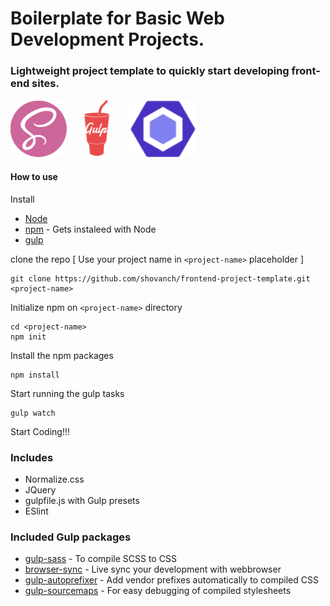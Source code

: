 # Boilerplate for Basic Web Development Projects.

### Lightweight project template to quickly start developing front-end sites.

[![SCSS](resources/img/scss-logo.png)](sass-lang.com/)
[![Gulp](resources/img/gulp-logo.png)](https://gulpjs.com/)
[![ESlint](resources/img/eslint-logo.png)](https://eslint.org/)

#### How to use
Install
- [Node](https://nodejs.org/en/)
- [npm]() - Gets instaleed with Node
- [gulp](http://gulpjs.com/)

clone the repo  [ Use your project name in `<project-name>` placeholder ]
```
git clone https://github.com/shovanch/frontend-project-template.git <project-name>
```
Initialize npm on `<project-name>` directory
```
cd <project-name>
npm init
```
Install the npm packages
```
npm install
```
Start running the gulp tasks
```
gulp watch
```
Start Coding!!!

### Includes
* Normalize.css
* JQuery
* gulpfile.js with Gulp presets
* ESlint

### Included Gulp packages
* [gulp-sass](https://www.npmjs.com/package/gulp-sass) - To compile SCSS to CSS
* [browser-sync](https://browsersync.io/docs/gulp) - Live sync your development with webbrowser
* [gulp-autoprefixer](https://github.com/sindresorhus/gulp-autoprefixer) - Add vendor prefixes automatically to compiled CSS
* [gulp-sourcemaps](https://github.com/gulp-sourcemaps/gulp-sourcemaps) - For easy debugging of compiled stylesheets



